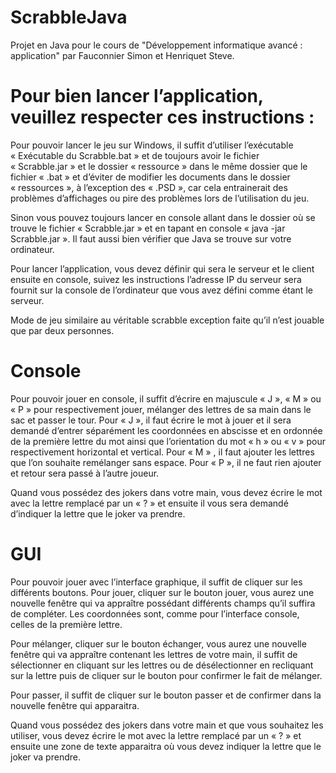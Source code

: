 # ScrabbleJava
Projet en Java pour le cours de "Développement informatique avancé : application" par Fauconnier Simon et Henriquet Steve.

# Pour bien lancer l’application, veuillez respecter ces instructions : 

Pour pouvoir lancer le jeu sur Windows, il suffit d’utiliser l’exécutable « Exécutable du Scrabble.bat » et de toujours avoir le fichier « Scrabble.jar » 
et le dossier « ressource » dans le même dossier que le fichier « .bat » et d’éviter de modifier les documents dans le dossier « ressources », à l’exception des « .PSD »,
car cela entrainerait des problèmes d’affichages ou pire des problèmes lors de l’utilisation du jeu.

Sinon vous pouvez toujours lancer en console allant dans le dossier où se trouve le fichier « Scrabble.jar » 
et en tapant en console « java -jar Scrabble.jar ». Il faut aussi bien vérifier que Java se trouve sur votre ordinateur.

Pour lancer l’application, vous devez définir qui sera le serveur et le client ensuite en console, 
suivez les instructions l’adresse IP du serveur sera fournit sur la console de l’ordinateur que vous avez défini comme étant le serveur.

Mode de jeu similaire au véritable scrabble exception faite qu’il n’est jouable que par deux personnes.

# Console

Pour pouvoir jouer en console, il suffit d’écrire en majuscule « J », « M » ou « P » pour respectivement jouer, mélanger des lettres de sa main dans le sac et passer le tour.
Pour « J », il faut écrire le mot à jouer et il sera demandé d’entrer séparément les coordonnées en abscisse et en ordonnée de la première lettre du mot ainsi que 
l’orientation du mot « h » ou « v » pour respectivement horizontal et vertical.
Pour « M » , il faut ajouter les lettres que l’on souhaite remélanger sans espace.
Pour « P », il ne faut rien ajouter et retour sera passé à l’autre joueur.

Quand vous possédez des jokers dans votre main, vous devez écrire le mot avec la lettre remplacé par un « ? » et 
ensuite il vous sera demandé d’indiquer la lettre que le joker va prendre.

# GUI

Pour pouvoir jouer avec l’interface graphique, il suffit de cliquer sur les différents boutons.
Pour jouer, cliquer sur le bouton jouer, vous aurez une nouvelle fenêtre qui va appraître possédant différents champs qu’il suffira de compléter. 
Les coordonnées sont, comme pour l’interface console, celles de la première lettre.

Pour mélanger, cliquer sur le bouton échanger, vous aurez une nouvelle fenêtre qui va appraître contenant les lettres de votre main, 
il suffit de sélectionner en cliquant sur les lettres ou de désélectionner en recliquant sur la lettre puis de cliquer sur le bouton pour confirmer le fait de mélanger.

Pour passer, il suffit de cliquer sur le bouton passer et de confirmer dans la nouvelle fenêtre qui apparaitra.

Quand vous possédez des jokers dans votre main et que vous souhaitez les utiliser, vous devez écrire le mot avec la lettre remplacé par un « ? » et 
ensuite une zone de texte apparaitra où vous devez indiquer la lettre que le joker va prendre.
